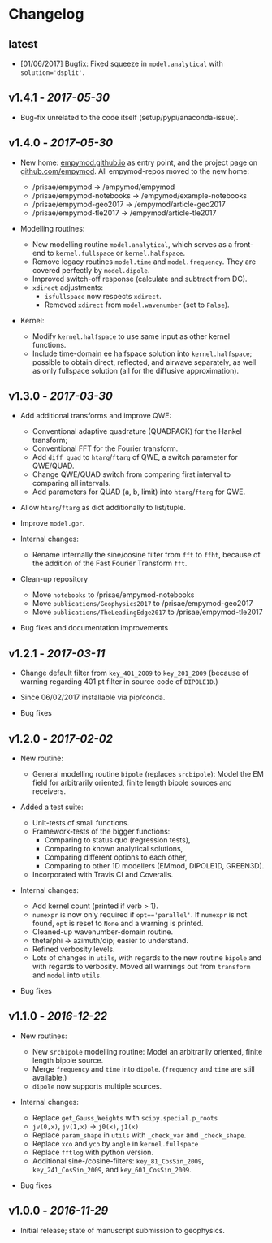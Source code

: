 # Changelog

## latest

* [01/06/2017] Bugfix: Fixed squeeze in `model.analytical` with
  `solution='dsplit'`.

## v1.4.1 - *2017-05-30*
* Bug-fix unrelated to the code itself (setup/pypi/anaconda-issue).

## v1.4.0 - *2017-05-30*

* New home: [empymod.github.io](https://empymod.github.io) as entry point,
  and the project page on [github.com/empymod](https://github.com/empymod).
  All empymod-repos moved to the new home:
    * /prisae/empymod -> /empymod/empymod
    * /prisae/empymod-notebooks -> /empymod/example-notebooks
    * /prisae/empymod-geo2017 -> /empymod/article-geo2017
    * /prisae/empymod-tle2017 -> /empymod/article-tle2017

* Modelling routines:
    * New modelling routine `model.analytical`, which serves as a front-end to
      `kernel.fullspace` or `kernel.halfspace`.
    * Remove legacy routines `model.time` and `model.frequency`.  They are
      covered perfectly by `model.dipole`.
    * Improved switch-off response (calculate and subtract from DC).
    * `xdirect` adjustments:
        * `isfullspace` now respects `xdirect`.
        * Removed `xdirect` from `model.wavenumber` (set to `False`).

* Kernel:
    * Modify `kernel.halfspace` to use same input as other kernel functions.
    * Include time-domain ee halfspace solution into `kernel.halfspace`;
      possible to obtain direct, reflected, and airwave separately, as well as
      only fullspace solution (all for the diffusive approximation).

## v1.3.0 - *2017-03-30*

* Add additional transforms and improve QWE:
    * Conventional adaptive quadrature (QUADPACK) for the Hankel transform;
    * Conventional FFT for the Fourier transform.
    * Add `diff_quad` to `htarg`/`ftarg` of QWE, a switch parameter for
      QWE/QUAD.
    * Change QWE/QUAD switch from comparing first interval to comparing all
      intervals.
    * Add parameters for QUAD (a, b, limit) into `htarg`/`ftarg` for QWE.

* Allow `htarg`/`ftarg` as dict additionally to list/tuple.

* Improve `model.gpr`.

* Internal changes:
    * Rename internally the sine/cosine filter from `fft` to `ffht`, because of
      the addition of the Fast Fourier Transform `fft`.

* Clean-up repository
    * Move `notebooks` to /prisae/empymod-notebooks
    * Move `publications/Geophysics2017` to /prisae/empymod-geo2017
    * Move `publications/TheLeadingEdge2017` to /prisae/empymod-tle2017

* Bug fixes and documentation improvements

## v1.2.1 - *2017-03-11*

* Change default filter from `key_401_2009` to `key_201_2009` (because of
  warning regarding 401 pt filter in source code of `DIPOLE1D`.)

* Since 06/02/2017 installable via pip/conda.

* Bug fixes

## v1.2.0 - *2017-02-02*

* New routine:
    * General modelling routine `bipole` (replaces `srcbipole`): Model the
      EM field for arbitrarily oriented, finite length bipole sources and
      receivers.

* Added a test suite:
    * Unit-tests of small functions.
    * Framework-tests of the bigger functions:
        * Comparing to status quo (regression tests),
        * Comparing to known analytical solutions,
        * Comparing different options to each other,
        * Comparing to other 1D modellers (EMmod, DIPOLE1D, GREEN3D).
    * Incorporated with Travis CI and Coveralls.

* Internal changes:
    * Add kernel count (printed if verb > 1).
    * `numexpr` is now only required if `opt=='parallel'`. If `numexpr` is not
      found, `opt` is reset to `None` and a warning is printed.
    * Cleaned-up wavenumber-domain routine.
    * theta/phi -> azimuth/dip; easier to understand.
    * Refined verbosity levels.
    * Lots of changes in `utils`, with regards to the new routine `bipole` and
      with regards to verbosity. Moved all warnings out from `transform` and
      `model` into `utils`.

* Bug fixes

## v1.1.0 - *2016-12-22*

* New routines:
    * New `srcbipole` modelling routine: Model an arbitrarily oriented, finite
      length bipole source.
    * Merge `frequency` and `time` into `dipole`. (`frequency` and `time` are
      still available.)
    * `dipole` now supports multiple sources.

* Internal changes:
    * Replace `get_Gauss_Weights` with `scipy.special.p_roots`
    * `jv(0,x)`, `jv(1,x)` -> `j0(x)`, `j1(x)`
    * Replace `param_shape` in `utils` with `_check_var` and `_check_shape`.
    * Replace `xco` and `yco` by `angle` in `kernel.fullspace`
    * Replace `fftlog` with python version.
    * Additional sine-/cosine-filters: `key_81_CosSin_2009`,
      `key_241_CosSin_2009`, and `key_601_CosSin_2009`.

* Bug fixes

## v1.0.0 - *2016-11-29*

* Initial release; state of manuscript submission to geophysics.
